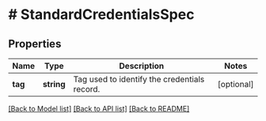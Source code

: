 # # StandardCredentialsSpec

## Properties

Name | Type | Description | Notes
------------ | ------------- | ------------- | -------------
**tag** | **string** | Tag used to identify the credentials record. | [optional]

[[Back to Model list]](../../README.md#models) [[Back to API list]](../../README.md#endpoints) [[Back to README]](../../README.md)

